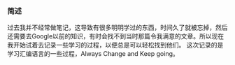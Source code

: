 ### 简述
  过去我并不经常做笔记，这导致有很多明明学过的东西，时间久了就被忘掉，然后还需要去Google以前的知识，有时会找不到当时那篇令我满意的文章。所以现在我开始试着去记录一些学习的过程，以便总是可以轻松找到他们。
  这次记录的是学习汇编语言的一些过程，Always Change and Keep going。
